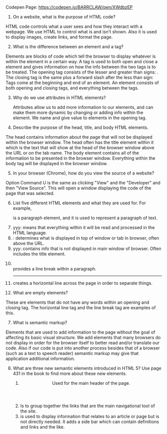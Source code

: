 Codepen Page: https://codepen.io/BARRCLAW/pen/XWdbzEP



1. On a website, what is the purpose of HTML code?


  HTML code controls what a user sees  and how they interact with a webpage.  We use HTML to control what is and isn't shown. Also it is used to display images, create links, and format the page.

2. What is the difference between an element and a tag?

  Elements are blocks of code which tell the browser to display whatever is within the element in a certain way. A tag is used to both open and close a element and gives information on how the info between the two tags is to be treated. The opening tag consists of the lesser and greater than signs: <html>. The closing tag is the same plus a forward slash after the less than sign: </html>  Tags come at the beginning and end of an element. An element consists of both opening and closing tags, and everything between the tags.

3. Why do we use attributes in HTML elements?

   Attributes allow us to add more information to our elements, and can make them more dynamic by changing or adding info within the element. We name and give value to elements in the opening tag.

4. Describe the purpose of the head, title, and body HTML elements.

  The head contains information about the page that will not be displayed within the browser window.  The head often has the title element within it which is the text that will show at the head of the browser window above the URL or on the tab name. The body element contains all of the information to be presented in the browser window.  Everything within the body tag will be displayed in the browser window.  

5. In your browser (Chrome), how do you view the source of a website?

  Option Command U is the same as clicking "View" and the "Developer" and then "View Source".  This will open a window displaying the code of the page that was selected.

6. List five different HTML elements and what they are used for. For example, <p></p> is a paragraph element, and it is used to represent a paragraph of text.

  1. <html>yyy</html>: means that everything within it will be read and processed in the HTML language.

  2. <title>yyy</title>: determines what is displayed in top of window or tab in browser, often above the URL.

  3. <head>yyy</head>: contains info that is not displayed in main window of browser.  Often includes the title element.

  4. <br /> provides a line break within a paragraph.

  5. <hr /> creates a horizontal line across the page in order to separate things.

6. What are empty elements?

  These are elements that do not have any words within an opening and closing tag. The horizontal line tag and the line break tag are examples of this.

7. What is semantic markup?

  Elements that are used to add information to the page without the goal of affecting its basic visual structure.  We add elements that many browsers do not display in order for the browser itself to better read and/or translate our code.  Also if our code is put into another process besides that of a browser (such as a text to speech reader) semantic markup may give that application additional information.

8. What are three new semantic elements introduced in HTML 5? Use page 431 in the book to find more about these new elements.

    1. <header> Used for the main header of the page.
    2. <nav> Is to group together the links that are the main navigational tool of the site.
    3. <aside> is used to display information that relates to an article or page but is not directly needed.  It adds a side bar which can contain definitions and links and the like.
